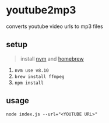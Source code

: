 # youtube2mp3
converts youtube video urls to mp3 files

## setup
> install [nvm](https://github.com/creationix/nvm) and [homebrew](https://brew.sh/)

1. ```nvm use v8.10```
2. ```brew install ffmpeg```
3. ```npm install```

## usage

```node index.js --url="<YOUTUBE URL>"```
